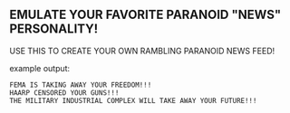 ## EMULATE YOUR FAVORITE PARANOID "NEWS" PERSONALITY!

USE THIS TO CREATE YOUR OWN RAMBLING PARANOID NEWS FEED!

example output:
```
FEMA IS TAKING AWAY YOUR FREEDOM!!!
HAARP CENSORED YOUR GUNS!!!
THE MILITARY INDUSTRIAL COMPLEX WILL TAKE AWAY YOUR FUTURE!!!
```
